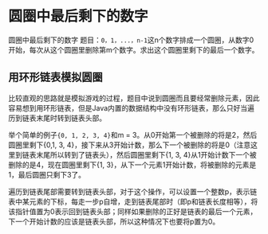 # 圆圈中最后剩下的数字

圆圈中最后剩下的数字
题目：`0，1，...，n-1`这n个数字排成一个圆圈，从数字0开始，每次从这个圆圈里删除第m个数字。求出这个圆圈里剩下的最后一个数字。

## 用环形链表模拟圆圈

比较直观的思路就是模拟游戏的过程，题目中说到圆圈而且要经常删除元素，因此容易想到用环形链表，但是Java内置的数据结构中没有环形链表，那么只好当遍历到链表末尾时转到链表头部。

举个简单的例子`{0, 1, 2, 3, 4}`和m = 3。从0开始第一个被删除的将是2，然后圆圈里剩下{0,1, 3, 4}，接下来从3开始计数，那么下一个被删除的将是0（注意这里到链表末尾所以转到了链表头），然后圆圈里剩下{1, 3, 4}从1开始计数下一个被删除的是4，现在圆圈里剩下{1, 3}，从下一个元素1开始计数，将被删除的元素是1，最后圆圈只剩下3了。

遍历到链表尾部需要转到链表头部，对于这个操作，可以设置一个整数p，表示链表中某元素的下标，每走一步p自增，走到链表尾部时（即p和链表长度相等），将该指针值置为0表示回到链表头部；同样如果删除的正好是链表的最后一个元素，下一个开始计数的应该是链表头部，所以这种情况下也要将p置为0。


